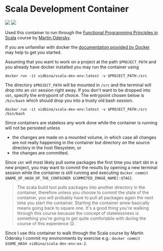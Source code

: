 # Scala Development Container

![](https://images.microbadger.com/badges/image/vidbina/scala-dev-env.svg) ![](https://images.microbadger.com/badges/version/vidbina/scala-dev-env.svg)

Used this container to run through the [Functional Programming Principles in
Scala](https://www.coursera.org/learn/progfun1/home/welcome) course by
[Martin Odersky](https://github.com/odersky).

If you are unfamiliar with docker the [documentation provided by
Docker](https://docs.docker.com/engine/getstarted/) may help to get you started.

Assuming that you want to work on a project at the path `$PROJECT_PATH` and
you already have docker installed you may run the container using

```
docker run -it vidbina/scala-dev-env:latest -v $PROJECT_PATH:/src
```

The directory `$PROJECT_PATH` will be mounted in `/src` and the terminal will
drop into an `sbt` session right away. If you don't want to be dropped into
`sbt`, specify the entrypoint of choice. The entrypoint chosen below is
`/bin/bash` which should drop you into a trusty old bash session.

```
docker run -it vidbina/scala-dev-env:latest -v $PROJECT_PATH:/src /bin/bash
```

Since containers are stateless any work done while the container is running
will not be persisted unless
 - the changes are made on a mounted volume, in which case all changes are
 not really happening in the container but directory on the source directory
 in the host filesystem, or 
 - the changes are committed.

Since `sbt` will most likely pull some packages the first time you start sbt
in a new project, you may want to commit the results by opening a new terminal
session while the container is still running and executing 
`docker commit $NAME_OF_HASH_OF_THE_CONTAINER $COMMITED_IMAGE_NAME[:$TAG]`.

> The scala build tool pulls packages into another directory in the container,
therefore unless you choose to commit the state of the container, you will
probably have to pull all packages again the next time you start the container.
Starting the container anew basically means going back to square one. It's
a good thing you're walking through this course because the concept of
statelessness is something you're going to get quite comfortable with during
the course of this experience :wink:.

Since I use this container to walk through the Scala course by Martin Odersky
I commit my environments by exercise e.g.:
`docker commit $SOME_HASH vidbina/scala-dev-env:ex-2`.

